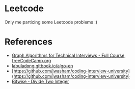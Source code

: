 # Leetcode

Only me particing some Leetcode problems :) 

# References
- [Graph Algorithms for Technical Interviews - Full Course, freeCodeCamp.org](https://www.youtube.com/watch?v=tWVWeAqZ0WU) 
- [labuladong.gitbook.io/algo-en](https://labuladong.gitbook.io/algo-en)
- [https://github.com/jwasham/coding-interview-university](https://github.com/jwasham/coding-interview-university)
- [Bitwise - Divide Two Integer](https://leetcode.com/problems/divide-two-integers/discuss/1516367/Complete-Thinking-Process-or-Intuitive-Explanation-or-All-rules-followed-or-C%2B%2B-code)
